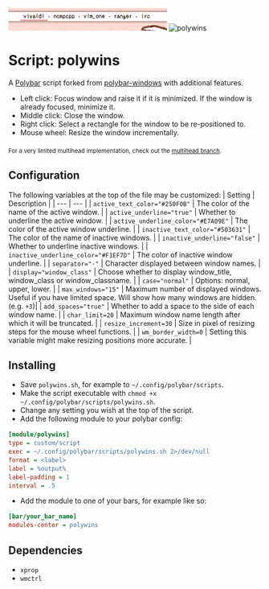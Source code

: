 ![polywins](screenshots/polywins.png)
![polywins](screenshots/demonstration.gif)

# Script: polywins
A [Polybar](https://github.com/jaagr/polybar) script forked from [polybar-windows](https://github.com/aroma1994/polybar-windows) with additional features.
* Left click: Focus window and raise it if it is minimized. If the window is already focused, minimize it.
* Middle click: Close the window.
* Right click: Select a rectangle for the window to be re-positioned to.
* Mouse wheel: Resize the window incrementally.

<sub>For a very limited multihead implementation, check out the [multihead branch](https://github.com/alnj/polywins/tree/multihead).</sub>


## Configuration

The following variables at the top of the file may be customized:
| Setting | Description |
| --- | --- |
| ``active_text_color="#250F0B"`` | The color of the name of the active window. |
| ``active_underline="true"`` | Whether to underline the active window. |
| ``active_underline_color="#E7A09E"`` | The color of the active window underline. |
| ``inactive_text_color="#503631"`` | The color of the name of inactive windows. |
| ``inactive_underline="false"`` | Whether to underline inactive windows. |
| ``inactive_underline_color="#F1EF7D"`` | The color of inactive window underline. |
| `separator="·"` | Character displayed between window names. |
| `display="window_class"` | Choose whether to display window_title, window_class or window_classname. |
| `case="normal"` | Options: normal, upper, lower. |
| ``max_windows="15"`` | Maximum number of displayed windows. Useful if you have limited space. Will show how many windows are hidden. (e.g. `+3`)|
| `add_spaces="true"` | Whether to add a space to the side of each window name. |
| `char_limit=20` | Maximum window name length after which it will be truncated. |
| `resize_increment=30` | Size in pixel of resizing steps for the mouse wheel functions. |
| `wm_border_width=0` | Setting this variable might make resizing positions more accurate. |


## Installing

* Save `polywins.sh`, for example to `~/.config/polybar/scripts`.
* Make the script executable with `chmod +x ~/.config/polybar/scripts/polywins.sh`.
* Change any setting you wish at the top of the script.
* Add the following module to your polybar config:
```ini
[module/polywins]
type = custom/script
exec = ~/.config/polybar/scripts/polywins.sh 2>/dev/null
format = <label>
label = %output%
label-padding = 1
interval = .5
```
* Add the module to one of your bars, for example like so:
```ini
[bar/your_bar_name]
modules-center = polywins
```

## Dependencies

* `xprop`
* `wmctrl`
